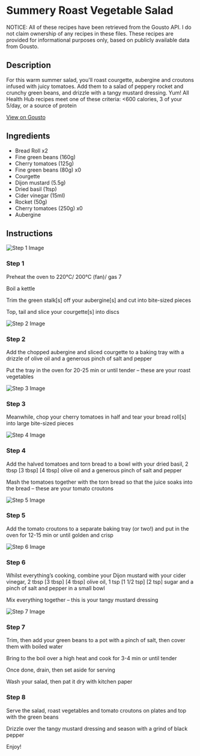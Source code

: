 # Summery Roast Vegetable Salad

NOTICE: All of these recipes have been retrieved from the Gousto API. I do not claim ownership of any recipes in these files. These recipes are provided for informational purposes only, based on publicly available data from Gousto.

## Description

For this warm summer salad, you'll roast courgette, aubergine and croutons infused with juicy tomatoes. Add them to a salad of peppery rocket and crunchy green beans, and drizzle with a tangy mustard dressing. Yum! All Health Hub recipes meet one of these criteria: <600 calories, 3 of your 5/day, or a source of protein


[View on Gousto](https://www.gousto.co.uk/recipes/cookbook/summery-roast-vegetable-salad)

## Ingredients

- Bread Roll x2
- Fine green beans (160g)
- Cherry tomatoes (125g)
- Fine green beans (80g) x0
- Courgette
- Dijon mustard (5.5g)
- Dried basil (1tsp)
- Cider vinegar (15ml)
- Rocket (50g)
- Cherry tomatoes (250g) x0
- Aubergine

## Instructions

![Step 1 Image](https://production-media.gousto.co.uk/cms/recipe-step-image/step-1-1624886726326-x200.jpg)

### Step 1

Preheat the oven to 220°C/ 200°C (fan)/ gas 7

Boil a kettle

Trim the green stalk[s] off your aubergine[s] and cut into bite-sized pieces

Top, tail and slice your courgette[s] into discs

![Step 2 Image](https://production-media.gousto.co.uk/cms/recipe-step-image/step-2-1624886737847-x200.jpg)

### Step 2

Add the chopped aubergine and sliced courgette to a baking tray with a drizzle of olive oil and a generous pinch of salt and pepper

Put the tray in the oven for 20-25 min or until tender – these are your roast vegetables

![Step 3 Image](https://production-media.gousto.co.uk/cms/recipe-step-image/step-3-1624886747677-x200.jpg)

### Step 3

Meanwhile, chop your cherry tomatoes in half and tear your bread roll[s] into large bite-sized pieces

![Step 4 Image](https://production-media.gousto.co.uk/cms/recipe-step-image/step-4-1624886761911-x200.jpg)

### Step 4

Add the halved tomatoes and torn bread to a bowl with your dried basil, 2 tbsp <span class="text-purple">[3 tbsp]</span> <span class="text-danger">[4 tbsp]</span> olive oil and a generous pinch of salt and pepper

Mash the tomatoes together with the torn bread so that the juice soaks into the bread – these are your tomato croutons

![Step 5 Image](https://production-media.gousto.co.uk/cms/recipe-step-image/step-5-1624886769350-x200.jpg)

### Step 5

Add the tomato croutons to a separate baking tray (or two!) and put in the oven for 12-15 min or until golden and crisp

![Step 6 Image](https://production-media.gousto.co.uk/cms/recipe-step-image/step-6-1624886777352-x200.jpg)

### Step 6

Whilst everything’s cooking, combine your Dijon mustard with your cider vinegar, 2 tbsp <span class="text-purple">[3 tbsp]</span> <span class="text-danger">[4 tbsp] </span>olive oil, 1 tsp <span class="text-purple">[1 1/2 tsp]</span> <span class="text-danger">[2 tsp]</span> sugar and a pinch of salt and pepper in a small bowl

Mix everything together – this is your tangy mustard dressing

![Step 7 Image](https://production-media.gousto.co.uk/cms/recipe-step-image/step-7-1624886822882-x200.jpg)

### Step 7

Trim, then add your green beans to a pot with a pinch of salt, then cover them with boiled water

Bring to the boil over a high heat and cook for 3-4 min or until tender

Once done, drain, then set aside for serving

Wash your salad, then pat it dry with kitchen paper

### Step 8

Serve the salad, roast vegetables and tomato croutons on plates and top with the green beans

Drizzle over the tangy mustard dressing and season with a grind of black pepper

Enjoy!

